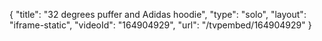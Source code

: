 {
    "title": "32 degrees puffer and Adidas hoodie",
    "type": "solo",
    "layout": "iframe-static",
    "videoId": "164904929",
    "url": "\/tvpembed\/164904929"
}